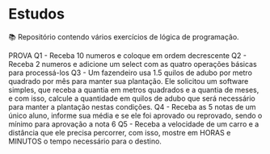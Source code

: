 # Estudos
:books: Repositório contendo vários exercícios de lógica de programação.

PROVA 
Q1 - Receba 10 numeros e coloque em ordem decrescente
Q2 - Receba 2 numeros e adicione um select com as quatro operações básicas para processá-los
Q3 - Um fazendeiro usa 1.5 quilos de adubo por metro quadrado por mês para manter sua plantação.
Ele solicitou um software simples, que receba a quantia em metros quadrados e a quantia de meses,
e com isso, calcule a quantidade em quilos de adubo que será necessário para manter a plantação 
nestas condições.
Q4 - Receba as 5 notas de um único aluno, informe sua média e se ele foi aprovado ou reprovado, 
sendo o mínimo para aprovação a nota 6
Q5 - Receba a velocidade de um carro e a distância que ele precisa percorrer, com isso, mostre
em HORAS e MINUTOS o tempo necessário para o destino.